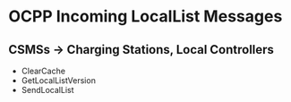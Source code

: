 ﻿# OCPP Incoming LocalList Messages


## CSMSs -> Charging Stations, Local Controllers

- ClearCache
- GetLocalListVersion
- SendLocalList
